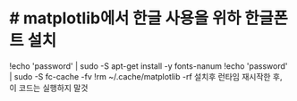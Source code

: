 # # matplotlib에서 한글 사용을 위하 한글폰트 설치
!echo 'password' | sudo -S apt-get install -y fonts-nanum
 !echo 'password' | sudo -S  fc-cache -fv 
 !rm ~/.cache/matplotlib -rf
 설치후 런타임 재시작한 후, 이 코드는 실행하지 말것